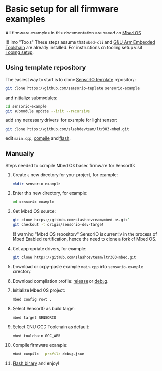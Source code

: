 # Basic setup for all firmware examples

All firmware examples in this documentation are based on [Mbed OS](https://os.mbed.com).

!!! info "Tools"
    These steps assume that `mbed-cli` and [GNU Arm Embedded Toolchain](https://developer.arm.com/open-source/gnu-toolchain/gnu-rm/downloads) are already installed. For instructions on tooling setup visit [Tooling setup](./tools.md).

## Using template repository

The easiest way to start is to clone [SensorIO template](https://github.com) repository:

```bash
git clone https://github.com/sensorio-teplate sensorio-example
```

and initialize submodules:

```bash
cd sensorio-example
git submodule update --init --recursive
```

add any necessary drivers, for example for light sensor:

```bash
git clone https://github.com/slashdevteam/ltr303-mbed.git
```

edit `main.cpp`, [compile](./compilation.md) and [flash](./flashing.md).

## Manually

Steps needed to compile Mbed OS based firmware for SensorIO:

1. Create a new directory for your project, for example:

    ```bash
    mkdir sensorio-example
    ```

2. Enter this new directory, for example:

    ```bash
    cd sensorio-example
    ```

3. Get Mbed OS source:

    ```bash
    git clone https://github.com/slashdevteam/mbed-os.git`
    git checkout -t origin/sensorio-dev-target
    ```

    !!! warning "Mbed OS repository"
        SensorIO is currently in the process of Mbed Enabled certification, hence the need to clone a fork of Mbed OS.

4. Get appropriate drivers, for example:

    ```bash
    git clone https://github.com/slashdevteam/ltr303-mbed.git
    ```

5. Download or copy-paste example `main.cpp` into `sensorio-example` directory.

6. Download compilation profile: [release](./assets/release.json) or [debug](./assets/debug.json).

7. Initialize Mbed OS project:

    ```bash
    mbed config root .
    ```

8. Select SensorIO as build target:

    ```bash
    mbed target SENSORIO
    ```

9. Select GNU GCC Toolchain as default:

    ```bash
    mbed toolchain GCC_ARM
    ```

10. Compile firmware example:

    ```bash
    mbed compile --profile debug.json
    ```

11. [Flash binary](./flashing.md) and enjoy!
